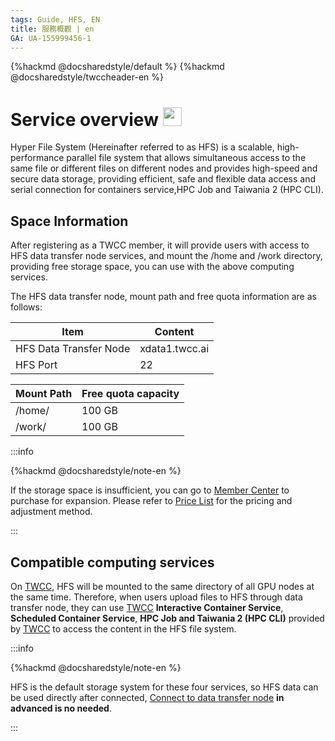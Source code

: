 ```yaml
---
tags: Guide, HFS, EN
title: 服務概觀 | en 
GA: UA-155999456-1
---
```


{%hackmd @docsharedstyle/default %}
{%hackmd @docsharedstyle/twccheader-en %}

# Service overview <img src="https://cos.twcc.ai/SYS-MANUAL/uploads/upload_a2514dcee06093bda60777e51fd25438.png" width="30" heigh="30">

Hyper File System (Hereinafter referred to as HFS) is a scalable, high-performance parallel file system that allows simultaneous access to the same file or different files on different nodes and provides high-speed and secure data storage, providing efficient, safe and flexible data access and serial connection for containers service,HPC Job and  Taiwania 2 (HPC CLI).



## Space Information

After registering as a TWCC member, it will provide users with access to HFS data transfer node services, and mount the /home and /work directory, providing free storage space, you can use with the above computing services.


The HFS data transfer node, mount path and free quota information are as follows:


| Item | Content |
| -------- | -------- |
| HFS Data Transfer Node|xdata1.twcc.ai| 
| HFS Port| 22|


|Mount Path|Free quota capacity|
 | -------- |-------- |
|/home/<Supercomputer username>|100 GB|
|/work/<Supercomputer username>|100 GB|


:::info

{%hackmd @docsharedstyle/note-en %}

If the storage space is insufficient, you can go to [<ins>Member Center<i class="fa fa-question-circle fa-question-circle-for-service" aria-hidden="true"></i ></ins>](https://man.twcc.ai/@twsdocs/howto-service-access-service-zh) to purchase for expansion. Please refer to [<ins>Price List</ins>](https://www.twcc.ai/doc?page=price#%E9%AB%98%E9%80%9F%E6%AA%94%E6%A1%88%E7%B3%BB%E7%B5%B1-Hyper-File-System-HFS) for the pricing and adjustment method.

:::

## Compatible computing services

On [TWCC](http://www.twcc.ai), HFS will be mounted to the same directory of all GPU nodes at the same time. Therefore, when users upload files to HFS through data transfer node, they can use [TWCC](http://www.twcc.ai) **Interactive Container Service**, **Scheduled Container Service**, **HPC Job and  Taiwania 2 (HPC CLI)** provided by [TWCC](http://www.twcc.ai) to access the content in the HFS file system.


:::info

{%hackmd @docsharedstyle/note-en %}

HFS is the default storage system for these four services, so HFS data can be used directly after connected, [<ins>Connect to data transfer node</ins>](https://man.twcc.ai/@twccdocs/doc-hfs-main-en/%2F%40TWSC%2Fguide-hfs-connect-to-data-transfer-node-en) **in advanced is no needed**.

:::

